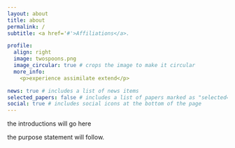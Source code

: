 ```yaml
---
layout: about
title: about
permalink: /
subtitle: <a href='#'>Affiliations</a>.

profile:
  align: right
  image: twospoons.png
  image_circular: true # crops the image to make it circular
  more_info:
    <p>experience assimilate extend</p>

news: true # includes a list of news items
selected_papers: false # includes a list of papers marked as "selected={true}"
social: true # includes social icons at the bottom of the page
---
```





the introductions will go here

the purpose statement will follow.